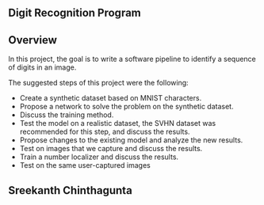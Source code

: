 
## Digit Recognition Program


## Overview

In this project, the goal is to write a software pipeline to identify a sequence of digits in an image.

The suggested steps of this project were the following:

* Create a synthetic dataset based on MNIST characters.
* Propose a network to solve the problem on the synthetic dataset.
* Discuss the training method.
* Test the model on a realistic dataset, the SVHN dataset was recommended for this step, and discuss the results.
* Propose changes to the existing model and analyze the new results.
* Test on images that we capture and discuss the results.
* Train a number localizer and discuss the results.
* Test on the same user-captured images

## Sreekanth Chinthagunta
